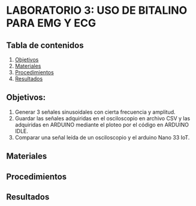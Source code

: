 # LABORATORIO 3: USO DE BITALINO PARA EMG Y ECG
 
## Tabla de contenidos
 1. [Objetivos](https://github.com/MateoPortal/IntroSenales/Documentaci%C3%B3n/blob/main/Laboratorio3.md#Objetivos)
 2. [Materiales](https://github.com/MateoPortal/IntroSenales/Documentaci%C3%B3n/blob/main/Laboratorio3.md#Materiales)
 3. [Procedimientos](https://github.com/MateoPortal/IntroSenales/Documentaci%C3%B3n/blob/main/Laboratorio3.md#Materiales)
 4. [Resultados](https://github.com/MateoPortal/IntroSenales/blob/main/README.md#Resultados)

## Objetivos:
  1. Generar 3 señales sinusoidales con cierta frecuencia y amplitud.
  2. Guardar las señales adquiridas en el osciloscopio en archivo CSV y las adquiridas en ARDUINO mediante el ploteo por el código en ARDUINO IDLE.
  3. Comparar una señal leída de un osciloscopio y el arduino Nano 33 IoT.

## Materiales

## Procedimientos

## Resultados
